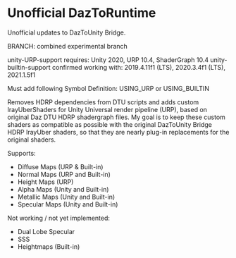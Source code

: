 # Unofficial DazToRuntime
Unofficial updates to DazToUnity Bridge.

BRANCH: combined experimental branch

unity-URP-support requires: Unity 2020, URP 10.4, ShaderGraph 10.4
unity-builtin-support confirmed working with: 2019.4.11f1 (LTS), 2020.3.4f1 (LTS), 2021.1.5f1

Must add following Symbol Definition: USING_URP or USING_BUILTIN

Removes HDRP dependencies from DTU scripts and adds custom IrayUberShaders for Unity Universal render pipeline (URP), based on original Daz DTU HDRP shadergraph files. My goal is to keep these custom shaders as compatible as possible with the original DazToUnity Bridge HDRP IrayUber shaders, so that they are nearly plug-in replacements for the original shaders.

Supports:
- Diffuse Maps (URP & Built-in)
- Normal Maps (URP and Built-in)
- Height Maps (URP)
- Alpha Maps (Unity and Built-in)
- Metallic Maps (Unity and Built-in)
- Specular Maps (Unity and Built-in)

Not working / not yet implemented:
- Dual Lobe Specular
- SSS
- Heightmaps (Built-in)
